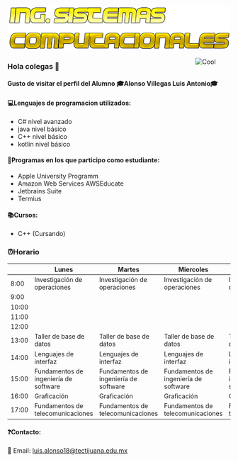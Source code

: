 ![](https://github.com/Luis-Alonso18/Luis-Alonso18/blob/master/Cool%20Text%20-%20Ing%20Sistemas%20Computacionales%20363672177615194.png)

<a href="http://es.cooltext.com" target="_top"><img src="https://cooltext.com/images/ct_pixel.gif" align="Right" width="80" height="15" alt="Cool Text: Generador de Logotipos y Gráficos." border="0" /></a>

### Hola colegas 👋


#### Gusto de visitar el perfil del Alumno 🎓Alonso Villegas Luis Antonio🎓

#### 💻Lenguajes de programacion utilizados:
- C# nivel avanzado
- java nivel básico
- C++ nivel básico
- kotlin nivel básico

#### 💾Programas en los que participo como estudiante:
- Apple University Programm 
- Amazon Web Services AWSEducate 
- Jetbrains Suite
- Termius

#### 📚Cursos:
- C++ (Cursando)

### ⏰Horario
|            |  **Lunes** | **Martes**  | **Miercoles**   | **Jueves** |
|---         |---                           |---|---|---|
|  8:00| Investigación de operaciones | Investigación de operaciones  | Investigación de operaciones  | Investigación de operaciones  |
| 9:00|   |   |   |   |
| 10:00|   |   |   |   |
| 11:00|   |   |   |   |
| 12:00|   |   |   |   |
| 13:00|  Taller de base de datos |Taller de base de datos   |Taller de base de datos   | Taller de base de datos  |
| 14:00|  Lenguajes de interfaz |Lenguajes de interfaz   | Lenguajes de interfaz  | Lenguajes de interfaz  |
| 15:00| Fundamentos de ingeniería de software  | Fundamentos de ingeniería de software   |  Fundamentos de ingeniería de software  | Fundamentos de ingeniería de software   |
| 16:00|  Graficación | Graficación  | Graficación  |  Graficación |
| 17:00  | Fundamentos de telecomunicaciones  | Fundamentos de telecomunicaciones  | Fundamentos de telecomunicaciones  | Fundamentos de telecomunicaciones  |




#### ❓Contacto:
📧 Email: luis.alonso18@tectijuana.edu.mx

